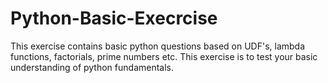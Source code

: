 # Python-Basic-Execrcise
This exercise contains basic python questions based on UDF's, lambda functions, factorials, prime numbers etc. This exercise is to test your basic understanding of python fundamentals.
